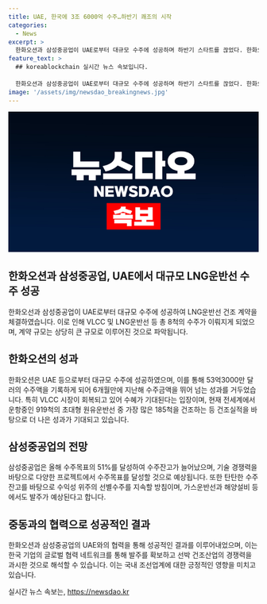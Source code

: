 ```yaml
---
title: UAE, 한국에 3조 6000억 수주…하반기 쾌조의 시작
categories:
  - News
excerpt: >
  한화오션과 삼성중공업이 UAE로부터 대규모 수주에 성공하며 하반기 스타트를 끊었다. 한화오션은 중동 지역 선사로부터 액화천연가스(LNG)운반선 4척, 초대형 원유운반선(VLCC) 4척 등 총 8척을 수주했고, 계약 규모는 2조 1577억원이다. 삼성중공업도 LNG운반선 4척에 대한 건조계약을 체결해 1조4380억원의 계약을 성사시켰다. 한화오션은 이번 수주를 통해 약 53억3000만 달러의 수주액을 기록하게 되었고, 삼성중공업은 수주잔고를 337억 달러로 늘리며 수익성을 확보하고 있는 상황이다.
feature_text: >
  ## koreablockchain 실시간 뉴스 속보입니다.

  한화오션과 삼성중공업이 UAE로부터 대규모 수주에 성공하며 하반기 스타트를 끊었다. 한화오션은 중동 지역 선사로부터 액화천연가스(LNG)운반선 4척, 초대형 원유운반선(VLCC) 4척 등 총 8척을 수주했고, 계약 규모는 2조 1577억원이다. 삼성중공업도 LNG운반선 4척에 대한 건조계약을 체결해 1조4380억원의 계약을 성사시켰다. 한화오션은 이번 수주를 통해 약 53억3000만 달러의 수주액을 기록하게 되었고, 삼성중공업은 수주잔고를 337억 달러로 늘리며 수익성을 확보하고 있는 상황이다.
image: '/assets/img/newsdao_breakingnews.jpg'
---
```


<p><img src="/assets/img/newsdao_breakingnews.jpg" alt="koreablockchain 속보" /></p>

<h2 data-ke-size="size26">한화오션과 삼성중공업, UAE에서 대규모 LNG운반선 수주 성공</h2>

<p data-ke-size="size16">한화오선과 삼성중공업이 UAE로부터 대규모 수주에 성공하여 LNG운반선 건조 계약을 체결하였습니다. 이로 인해 VLCC 및 LNG운반선 등 총 8척의 수주가 이뤄지게 되었으며, 계약 규모는 상당히 큰 규모로 이루어진 것으로 파악됩니다.</p>

<h2 data-ke-size="size26">한화오션의 성과</h2>

<p data-ke-size="size16">한화오션은 UAE 등으로부터 대규모 수주에 성공하였으며, 이를 통해 53억3000만 달러의 수주액을 기록하게 되어 6개월만에 지난해 수주금액을 뛰어 넘는 성과를 거두었습니다. 특히 VLCC 시장이 회복되고 있어 수혜가 기대된다는 입장이며, 현재 전세계에서 운항중인 919척의 초대형 원유운반선 중 가장 많은 185척을 건조하는 등 건조실적을 바탕으로 더 나은 성과가 기대되고 있습니다.</p>

<h2 data-ke-size="size26">삼성중공업의 전망</h2>

<p data-ke-size="size16">삼성중공업은 올해 수주목표의 51%를 달성하여 수주잔고가 늘어났으며, 기술 경쟁력을 바탕으로 다양한 프로젝트에서 수주목표를 달성할 것으로 예상됩니다. 또한 탄탄한 수주잔고를 바탕으로 수익성 위주의 선별수주를 지속할 방침이며, 가스운반선과 해양설비 등에서도 발주가 예상된다고 합니다.</p>

<h2 data-ke-size="size26">중동과의 협력으로 성공적인 결과</h2>

<p data-ke-size="size16">한화오션과 삼성중공업의 UAE와의 협력을 통해 성공적인 결과를 이루어내었으며, 이는 한국 기업의 글로벌 협력 네트워크를 통해 발주를 확보하고 선박 건조산업의 경쟁력을 과시한 것으로 해석할 수 있습니다. 이는 국내 조선업계에 대한 긍정적인 영향을 미치고 있습니다.</p>
실시간 뉴스 속보는, <a href="https://newsdao.kr" rel="dofollow">https://newsdao.kr</a>


